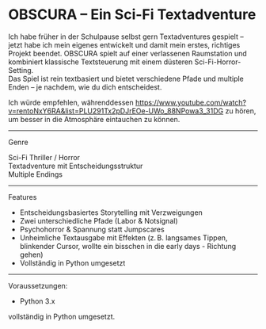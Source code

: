 # OBSCURA – Ein Sci-Fi Textadventure

Ich habe früher in der Schulpause selbst gern Textadventures gespielt – jetzt habe ich mein eigenes entwickelt und damit mein erstes, richtiges Projekt beendet. 
OBSCURA spielt auf einer verlassenen Raumstation und kombiniert klassische Textsteuerung mit einem düsteren Sci-Fi-Horror-Setting.  
Das Spiel ist rein textbasiert und bietet verschiedene Pfade und multiple Enden – je nachdem, wie du dich entscheidest.

Ich würde empfehlen, währenddessen https://www.youtube.com/watch?v=rentoNxY6RA&list=PLU291Tx2pDJrEOe-UWo_88NPowa3_31DG 
zu hören, um besser in die Atmosphäre eintauchen zu können.

---

Genre

Sci-Fi Thriller / Horror  
Textadventure mit Entscheidungsstruktur  
Multiple Endings

---

Features

- Entscheidungsbasiertes Storytelling mit Verzweigungen
- Zwei unterschiedliche Pfade (Labor & Notsignal)
- Psychohorror & Spannung statt Jumpscares
- Unheimliche Textausgabe mit Effekten (z. B. langsames Tippen, blinkender Cursor, wollte ein bisschen in die early days - Richtung gehen)
- Vollständig in Python umgesetzt

---

Voraussetzungen:
- Python 3.x

vollständig in Python umgesetzt.
